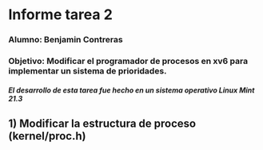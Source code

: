 # Informe tarea 2

### Alumno: Benjamin Contreras

### Objetivo: Modificar el programador de procesos en xv6 para implementar un sistema de prioridades.

#### **_El desarrollo de esta tarea fue hecho en un sistema operativo Linux Mint 21.3_**

## 1) Modificar la estructura de proceso (kernel/proc.h)
